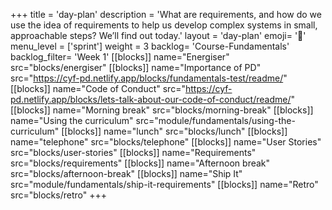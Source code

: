 +++
title = 'day-plan'
description = 'What are requirements, and how do we use the idea of requirements to help us develop complex systems in small, approachable steps? We’ll find out today.'
layout = 'day-plan'
emoji= '📝'
menu_level = ['sprint']
weight = 3
backlog= 'Course-Fundamentals'
backlog_filter= 'Week 1'
[[blocks]]
name="Energiser"
src="blocks/energiser"
[[blocks]]
name="Importance of PD"
src="https://cyf-pd.netlify.app/blocks/fundamentals-test/readme/"
[[blocks]]
name="Code of Conduct"
src="https://cyf-pd.netlify.app/blocks/lets-talk-about-our-code-of-conduct/readme/"
[[blocks]]
name="Morning break"
src="blocks/morning-break"
[[blocks]]
name="Using the curriculum"
src="module/fundamentals/using-the-curriculum"
[[blocks]]
name="lunch"
src="blocks/lunch"
[[blocks]]
name="telephone"
src="blocks/telephone"
[[blocks]]
name="User Stories"
src="blocks/user-stories"
[[blocks]]
name="Requirements"
src="blocks/requirements"
[[blocks]]
name="Afternoon break"
src="blocks/afternoon-break"
[[blocks]]
name="Ship It"
src="module/fundamentals/ship-it-requirements"
[[blocks]]
name="Retro"
src="blocks/retro"
+++
